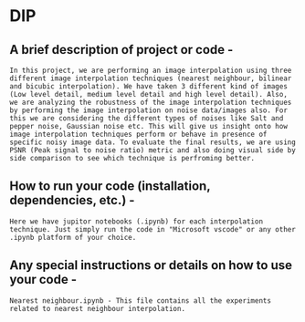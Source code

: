 # DIP

## A brief description of project or code - 
    In this project, we are performing an image interpolation using three different image interpolation techniques (nearest neighbour, bilinear and bicubic interpolation). We have taken 3 different kind of images (Low level detail, medium level detail and high level detail). Also, we are analyzing the robustness of the image interpolation techniques by performing the image interpolation on noise data/images also. For this we are considering the different types of noises like Salt and pepper noise, Gaussian noise etc. This will give us insight onto how image interpolation techniques perform or behave in presence of specific noisy image data. To evaluate the final results, we are using PSNR (Peak signal to noise ratio) metric and also doing visual side by side comparison to see which technique is perfroming better.
  
## How to run your code (installation, dependencies, etc.) - 
    Here we have jupitor notebooks (.ipynb) for each interpolation technique. Just simply run the code in "Microsoft vscode" or any other .ipynb platform of your choice.

## Any special instructions or details on how to use your code - 
    Nearest neighbour.ipynb - This file contains all the experiments related to nearest neighbour interpolation.
